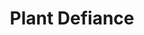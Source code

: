 ---
title: "Plant Defiance"

feat:
  types: ["General"]
  prerequisite: |
    Ability to cast {% spell_link detect-animals-or-plants %}.
  benefit: |
    You can turn (but not destroy) plant creatures as a good cleric turns undead. When determining the result of a turning attempt, treat all destruction results as normal turning. Treat immobile plant creatures as creatures unable to flee. This ability is usable a total number of times per day equal to 3 + your Charisma modifier. You use your highest caster level to determine the level at which you turns plants.
---